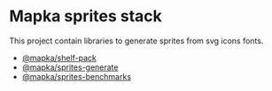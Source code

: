 # Mapka sprites stack

This project contain libraries to generate sprites from svg icons fonts.

- [@mapka/shelf-pack](packages/shelf-pack/README.md)
- [@mapka/sprites-generate](packages/sprites-generate/README.md)
- [@mapka/sprites-benchmarks](packages/sprites-benchmarks/README.md)
